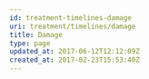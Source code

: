 ```yaml
---
id: treatment-timelines-damage
uri: treatment/timelines/damage
title: Damage
type: page
updated_at: 2017-06-12T12:12:09Z
created_at: 2017-02-23T15:53:40Z
---
```


